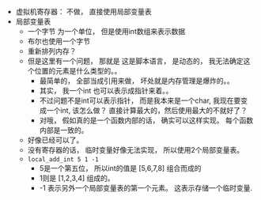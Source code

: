 
- 虚拟机寄存器：  不做， 直接使用局部变量表
- 局部变量表
  - 一个字节 为一个单位， 但是使用int数组来表示数据
  - 布尔也使用一个字节
  - 重新排列内存？ 
  - 但是这里有一个问题， 那就是 这是脚本语言， 是动态的， 我无法确定这个位置的元素是什么类型的。。 
    - 最简单的， 全部当成引用来做， 坏处就是内存管理是爆炸的。。
    - 其实， 我一个int 也可以表示成指针来着。。 
    - 不过问题不是int可以表示指针， 而是我本来是一个char, 我现在要变成一个int, 该怎么做？   直接计算最大的，然后使用最大的不就好了？
    - 对哦， 假如真的是一个函数内部的话， 确实可以这样实现。   每个函数内部是一致的。 
  - 好像已经可以了。
  - 没有寄存器的话， 临时变量好像无法实现， 所以使用2个局部变量表。  
  - `local_add_int 5 1 -1`
    - 5是一个第五位， 所以int的值是 [5,6,7,8] 组合而成的
    - 1则是 [1,2,3,4] 组成的。 
    - -1 表示另外一个局部变量表的第一个元素。   这表示存储一个临时变量.

